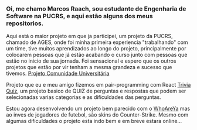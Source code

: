 ### Oi, me chamo Marcos Raach, sou estudante de Engenharia de Software na PUCRS, e aqui estão alguns dos meus repositorios.

Aqui está o maior projeto em que ja participei, um projeto da PUCRS, chamado de AGES, onde foi minha primeira experiencia "trabalhando" com um time, tive muitos aprendizados ao longo do projeto, principalmente por colocarem pessoas que já estão acabando o curso junto com pessoas que estão no inicio de sua jornada. Foi sensacional e espero que os outros projetos que estão por vir tenham a mesma grandeza e sucesso que tivemos.
[Projeto Comunidade Universitária](https://tools.ages.pucrs.br/comunidade-universitaria/wiki/-/wikis/home)

Projeto que eu e meu amigo fizemos em pair-programming com React [Trivia Quiz](https://trivia-quiz-seven.vercel.app/), um projeto basico de QUIZ de perguntas e respostas que podem ser selecionadas varias categorias e as dificuldades das perguntas. 

Estou agora desenvolvendo um projeto bem parecido com o [WhoAreYa](https://playfootball.games/who-are-ya/) mas ao inves de jogadores de futebol, são skins do Counter-Strike. Mesmo com algumas dificuldades o projeto esta indo bem e em breve estara online...


<!--
**MarquIln/MarquIln** is a ✨ _special_ ✨ repository because its `README.md` (this file) appears on your GitHub profile.

Here are some ideas to get you started:

- 🔭 I’m currently working on ...
- 🌱 I’m currently learning ...
- 👯 I’m looking to collaborate on ...
- 🤔 I’m looking for help with ...
- 💬 Ask me about ...
- 📫 How to reach me: ...
- 😄 Pronouns: ...
- ⚡ Fun fact: ...
-->
